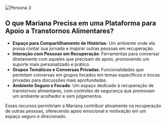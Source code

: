 
![Persona 3](https://github.com/user-attachments/assets/0a964088-7500-4f83-8e4c-272fc0bea754)


## O que Mariana Precisa em uma Plataforma para Apoio a Transtornos Alimentares?

- **Espaço para Compartilhamento de Histórias**: Um ambiente onde ela possa contar sua jornada e inspirar outras pessoas em recuperação.
- **Interação com Pessoas em Recuperação**: Ferramentas para conversar diretamente com aqueles que precisam de apoio, promovendo um suporte mais personalizado e prático.
- **Grupos Temáticos e Conversas Privadas**: Funcionalidades que permitam conversas em grupos focados em temas específicos e trocas privadas para discussões mais aprofundadas.
- **Ambiente Seguro e Focado**: Um espaço dedicado à recuperação de transtornos alimentares, com controles de segurança que promovam um ambiente acolhedor e sem julgamentos.

Esses recursos permitiriam a Mariana contribuir ativamente na recuperação de outras pessoas, oferecendo apoio emocional e motivação em um espaço seguro e direcionado.

